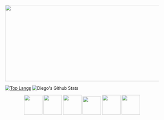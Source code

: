 <div align "center">
        <img src="https://i.pinimg.com/originals/70/8b/93/708b93095802197d5b91840040e5dcb4.gif" width="600" height="250">
</div>


[![Top Langs](https://github-readme-stats.vercel.app/api/top-langs/?username=diego5896&layout=compact)](https://github.com/diego5896/diego5896)
![Diego's Github Stats](https://github-readme-stats.vercel.app/api?username=diego5896&show_icons=true&theme=radical)


<div align="center">
        <img src="https://upload.wikimedia.org/wikipedia/commons/0/0a/Python.svg" width="60" height="65" al>
        <img src="https://upload.wikimedia.org/wikipedia/commons/3/35/Tux.svg" width="60" height="65" al>
        <img src="https://upload.wikimedia.org/wikipedia/commons/9/9f/Vimlogo.svg" width="60" height="65" al>
        <img src="https://cdn.worldvectorlogo.com/logos/visual-studio-code-1.svg" width="60" height="60" al>
        <img src="https://upload.wikimedia.org/wikipedia/commons/3/3f/Git_icon.svg" width="60" height="65" al>
        <img src="https://cdn.worldvectorlogo.com/logos/vagrant.svg" width="60" height="65" al>
</div>
